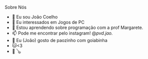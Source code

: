 Sobre Nós 
- 👋 Eu sou João Coelho 
- 👀 Eu interessados em Jogos de PC 
- 🌱 Estou aprendendo sobre programação com a prof Margarete.
- 📫 Pode me encontrar pelo instagram!  @_pvd.jao._
- 🌙 Eu (Joâo) gosto de paozinho com goiabinha
- 🐱<3
- 🐹 🪕

